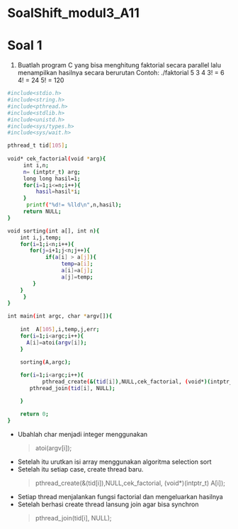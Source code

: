 ﻿# SoalShift_modul3_A11

# Soal 1

1. Buatlah program C yang bisa menghitung faktorial secara parallel lalu menampilkan hasilnya secara berurutan
Contoh:
	./faktorial 5 3 4
	3! = 6
	4! = 24
	5! = 120

```bash
#include<stdio.h>
#include<string.h>
#include<pthread.h>
#include<stdlib.h>
#include<unistd.h>
#include<sys/types.h>
#include<sys/wait.h>

pthread_t tid[105];
 
void* cek_factorial(void *arg){
     int i,n;
     n= (intptr_t) arg;
     long long hasil=1;
     for(i=1;i<=n;i++){
         hasil=hasil*i;
     }
      printf("%d!= %lld\n",n,hasil);
     return NULL;
}

void sorting(int a[], int n){
    int i,j,temp;
    for(i=1;i<n;i++){
       for(j=i+1;j<n;j++){
            if(a[i] > a[j]){
                 temp=a[i];
                 a[i]=a[j];
                 a[j]=temp;
	    }
	}
     }
}

int main(int argc, char *argv[]){
    
    int  A[105],i,temp,j,err;
    for(i=1;i<argc;i++){
      A[i]=atoi(argv[i]);
    }
    
    sorting(A,argc);

    for(i=1;i<argc;i++){
           pthread_create(&(tid[i]),NULL,cek_factorial, (void*)(intptr_t) A[i]); //membuat thread
	   pthread_join(tid[i], NULL);

	}

    return 0;
}
```

- Ubahlah char menjadi integer menggunakan 
  > atoi(argv[i]);
- Setelah itu urutkan isi array menggunakan algoritma selection sort
- Setelah itu setiap case, create thread baru.
  > pthread_create(&(tid[i]),NULL,cek_factorial, (void*)(intptr_t) A[i]);
- Setiap thread menjalankan fungsi factorial dan mengeluarkan hasilnya
- Setelah berhasi create thread lansung join agar bisa synchron
  > pthread_join(tid[i], NULL);


